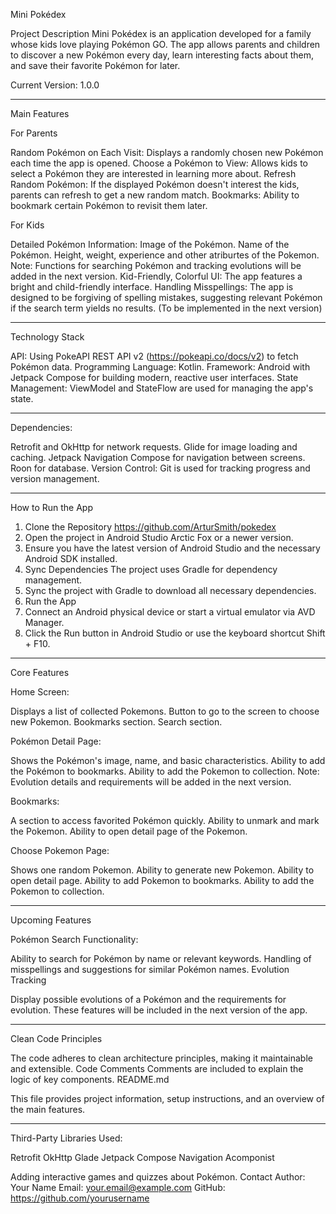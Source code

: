 Mini Pokédex

Project Description
Mini Pokédex is an application developed for a family whose kids love playing Pokémon GO. The app allows parents and children to discover a new Pokémon every day, learn interesting facts about them, and save their favorite Pokémon for later.

Current Version: 1.0.0

-------------------------------------------------------------------------------------------------------------------------
Main Features

For Parents

Random Pokémon on Each Visit: Displays a randomly chosen new Pokémon each time the app is opened.
Choose a Pokémon to View: Allows kids to select a Pokémon they are interested in learning more about.
Refresh Random Pokémon: If the displayed Pokémon doesn't interest the kids, parents can refresh to get a new random match.
Bookmarks: Ability to bookmark certain Pokémon to revisit them later.

For Kids

Detailed Pokémon Information:
Image of the Pokémon.
Name of the Pokémon.
Height, weight, experience and other atriburtes of the Pokemon.
Note: Functions for searching Pokémon and tracking evolutions will be added in the next version.
Kid-Friendly, Colorful UI: The app features a bright and child-friendly interface.
Handling Misspellings: The app is designed to be forgiving of spelling mistakes, suggesting relevant Pokémon if the search term yields no results. (To be implemented in the next version)

-------------------------------------------------------------------------------------------------------------------------
Technology Stack

API: Using PokeAPI REST API v2 (https://pokeapi.co/docs/v2) to fetch Pokémon data.
Programming Language: Kotlin.
Framework: Android with Jetpack Compose for building modern, reactive user interfaces.
State Management: ViewModel and StateFlow are used for managing the app's state.

-------------------------------------------------------------------------------------------------------------------------
Dependencies:

Retrofit and OkHttp for network requests.
Glide for image loading and caching.
Jetpack Navigation Compose for navigation between screens.
Roon for database.
Version Control: Git is used for tracking progress and version management.

-------------------------------------------------------------------------------------------------------------------------
How to Run the App

1) Clone the Repository
https://github.com/ArturSmith/pokedex
2) Open the project in Android Studio Arctic Fox or a newer version.
3) Ensure you have the latest version of Android Studio and the necessary Android SDK installed.
4) Sync Dependencies
The project uses Gradle for dependency management.
5) Sync the project with Gradle to download all necessary dependencies.
6) Run the App
7) Connect an Android physical device or start a virtual emulator via AVD Manager.
8) Click the Run button in Android Studio or use the keyboard shortcut Shift + F10.

-------------------------------------------------------------------------------------------------------------------------
Core Features

Home Screen:

Displays a list of collected Pokemons.
Button to go to the screen to choose new Pokemon.
Bookmarks section.
Search section.

Pokémon Detail Page:

Shows the Pokémon's image, name, and basic characteristics.
Ability to add the Pokémon to bookmarks.
Ability to add the Pokemon to collection.
Note: Evolution details and requirements will be added in the next version.

Bookmarks:

A section to access favorited Pokémon quickly.
Ability to unmark and mark the Pokemon.
Ability to open detail page of the Pokemon.

Choose Pokemon Page:

Shows one random Pokemon.
Ability to generate new Pokemon.
Ability to open detail page.
Ability to add Pokemon to bookmarks.
Ability to add the Pokemon to collection.

-------------------------------------------------------------------------------------------------------------------------
Upcoming Features

Pokémon Search Functionality:

Ability to search for Pokémon by name or relevant keywords.
Handling of misspellings and suggestions for similar Pokémon names.
Evolution Tracking

Display possible evolutions of a Pokémon and the requirements for evolution.
These features will be included in the next version of the app.

-------------------------------------------------------------------------------------------------------------------------
Clean Code Principles

The code adheres to clean architecture principles, making it maintainable and extensible.
Code Comments
Comments are included to explain the logic of key components.
README.md

This file provides project information, setup instructions, and an overview of the main features.

-------------------------------------------------------------------------------------------------------------------------
Third-Party Libraries Used:

Retrofit
OkHttp
Glade
Jetpack Compose Navigation
Acomponist


Adding interactive games and quizzes about Pokémon.
Contact
Author: Your Name
Email: your.email@example.com
GitHub: https://github.com/yourusername

